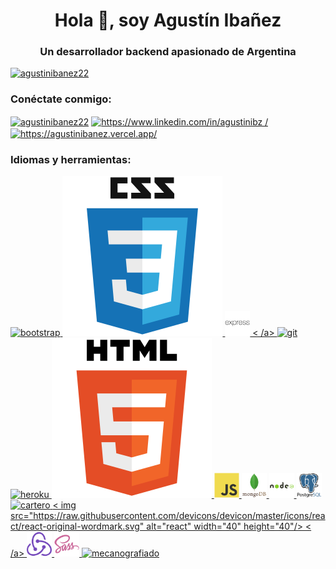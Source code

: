 <h1 align="center">Hola 👋, soy Agustín Ibañez</h1>
<h3 align="center">Un desarrollador backend apasionado de Argentina</h3>

<p align="left"> <a href= "https://twitter.com/agustinibanez22" target="blank"><img src="https://img.shields.io/twitter/follow/agustinibanez22?logo=twitter&style=for-the-badge" alt= "agustinibanez22" /></a> </p>

<h3 align="left">Conéctate conmigo:</h3>
<p align="left">
<a href="https://twitter.com/ agustinibanez22" target="blank"><img align="center" src="https://raw.githubusercontent.com/rahuldkjain/github-profile-readme-generator/master/src/images/icons/Social/twitter.svg" alt="agustinibanez22" altura="30" ancho="40" /></a>
<a href="https://linkedin.com/en/https://www.linkedin.com/en/agustinibz/" target="blank"><img align="center" src="https:// raw.githubusercontent.com/rahuldkjain/github-profile-readme-generator/master/src/images/icons/Social/linked-in-alt.svg" alt="https://www.linkedin.com/in/agustinibz /" altura="30" ancho="40" /></a>
<a href="/https://agustinibanez.vercel.app/" target="blank"><img align="center" src= "https://raw.githubusercontent.com/rahuldkjain/github-profile-readme-generator/master/src/images/icons/Social/rss.svg" alt="https://agustinibanez.vercel.app/" altura ="30" ancho="40" /></a>
</p>

<h3 alinear="izquierda">Idiomas y herramientas:</h3>
<p align="left"> <a href="https://getbootstrap.com" target="_blank" rel="noreferrer"> <img src="https://raw.githubusercontent.com/devicons/devicon /master/icons/bootstrap/bootstrap-plain-wordmark.svg" alt="bootstrap" width="40" height="40"/> </a> <a href="https://www.w3schools.com /css/" target="_blank" rel="noreferrer"> <img src="https://raw.githubusercontent.com/devicons/devicon/master/icons/css3/css3-original-wordmark.svg" alt= "css3" ancho="40" altura="40"/> </a> <a href="https://expressjs.com" target="_blank" rel="noreferrer"> <img src="https://raw.githubusercontent.com/devicons/devicon/master/icons/express/express-original-wordmark.svg" alt="express" width="40" height="40"/> < /a> <a href="https://git-scm.com/" target="_blank" rel="noreferrer"> <img src="https://www.vectorlogo.zone/logos/git-scm /git-scm-icon.svg" alt="git" width="40" height="40"/> </a> <a href="https://heroku.com" target="_blank" rel= "noreferrer"> <img src="https://www.vectorlogo.zone/logos/heroku/heroku-icon.svg" alt="heroku" width="40" height="40"/> </a> <a href="https://www.w3.org/html/" target="_blank" rel="noreferrer"> <img src="https://raw.githubusercontent.com/devicons/devicon/master/icons/html5/html5-original-wordmark.svg" alt ="html5" ancho="40" altura="40"/> </a> <a href="https://developer.mozilla.org/en-US/docs/Web/JavaScript" target="_blank" rel="noreferrer"> <img src="https://raw.githubusercontent.com/devicons/devicon/master/icons/javascript/javascript-original.svg" alt="javascript" width="40" height=" 40"/> </a> <a href="https://www.mongodb.com/" target="_blank" rel="noreferrer"> <img src="https://raw.githubusercontent.com/devicons/devicon/master/icons/mongodb/mongodb-original-wordmark.svg" alt="mongodb" width="40" height="40"/> </a> <a href="https:// nodejs.org" target="_blank" rel="noreferrer"> <img src="https://raw.githubusercontent.com/devicons/devicon/master/icons/nodejs/nodejs-original-wordmark.svg" alt= "nodejs" width="40" height="40"/> </a> <a href="https://www.postgresql.org" target="_blank" rel="noreferrer"> <img src=" https://raw.githubusercontent.com/devicons/devicon/master/icons/postgresql/postgresql-original-wordmark.svg" alt="postgresql" width="40" height="40"/></a> <a href="https://postman.com" target="_blank" rel="noreferrer"> <img src="https://www.vectorlogo.zone/logos/getpostman/getpostman-icon .svg" alt="cartero" ancho="40" altura="40"/> </a> <a href="https://reactjs.org/" target="_blank" rel="noreferrer"> < img src="https://raw.githubusercontent.com/devicons/devicon/master/icons/react/react-original-wordmark.svg" alt="react" width="40" height="40"/> < /a> <a href="https://redux.js.org" target="_blank" rel="noreferrer"> <img src="https://raw.githubusercontent.com/devicons/devicon/master/icons/redux/redux-original.svg" alt="redux" width="40" height="40"/> </a> <a href="https://sass- lang.com" target="_blank" rel="noreferrer"> <img src="https://raw.githubusercontent.com/devicons/devicon/master/icons/sass/sass-original.svg" alt="sass " width="40" height="40"/> </a> <a href="https://www.typescriptlang.org/" target="_blank" rel="noreferrer"> <img src="https ://raw.githubusercontent.com/devicons/devicon/master/icons/typescript/typescript-original.svg" alt="mecanografiado" ancho="40" altura="40"/> </a> </p>
